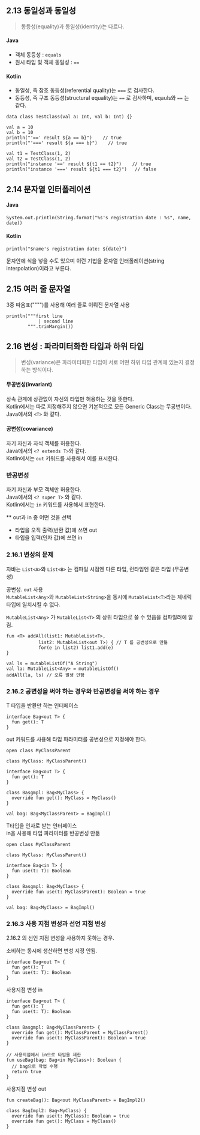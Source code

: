 ## 2.13 동일성과 동일성

>동등성(equality)과 동일성(identity)는 다르다.
#### Java
- 객체 동등성 : `equals`
- 원시 타입 및 객체 동일성 : `==`

#### Kotlin
- 동일성, 즉 참조 동등성(referential quality)는 `===` 로 검사한다.
- 동등성, 즉 구조 동등성(structural equality)는 `==` 로 검사하며, eqauls와 `==` 는 같다.

```
data class TestClass(val a: Int, val b: Int) {}

val a = 10
val b = 10
println("'==' result ${a == b}")    // true
println("'===' result ${a === b}")    // true

val t1 = TestClass(1, 2)
val t2 = TestClass(1, 2)
println("instance '==' result ${t1 == t2}")    // true
println("instance '===' result ${t1 === t2}")   // false
```

## 2.14 문자열 인터폴레이션
#### Java
```
System.out.println(String.format("%s's registration date : %s", name, date))
```

#### Kotlin
```
println("$name's registration date: ${date}")
```

문자안에 식을 넣을 수도 있으며 이런 기법을 문자열 인터폴레이션(string interpolation)이라고 부른다.

## 2.15 여러 줄 문자열

3중 따옴표("""")를 사용해 여러 줄로 이뤄진 문자열 사용

```
println("""first line
            | second line
        """.trimMargin())
```

## 2.16 변성 : 파라미터화한 타입과 하위 타입

>변성(variance)은 파라미터화한 타입이 서로 어떤 하위 타입 관계에 있는지 결정하는 방식이다.

#### 무공변성(invariant)

상속 관계에 상관없이 자신의 타입만 허용하는 것을 뜻한다.  
Kotlin에서는 따로 지정해주지 않으면 기본적으로 모든 Generic Class는 무공변이다.  
Java에서의 `<T>` 와 같다.

#### 공변성(covariance)

자기 자신과 자식 객체를 허용한다.  
Java에서의 `<? extends T>`와 같다.  
Kotlin에서는 `out` 키워드를 사용해서 이를 표시한다.

### 반공변성

자기 자신과 부모 객체만 허용한다.  
Java에서의 `<? super T>` 와 같다.  
Kotlin에서는 `in` 키워드를 사용해서 표현한다.

** out과 in 중 어떤 것을 선택
- 타입을 오직 출력(반환 값)에 쓰면 out
- 타입을 입력(인자 값)에 쓰면 in

### 2.16.1 변성의 문제

자바는 `List<A>`와 `List<B>` 는 컴파일 시점엔 다른 타입, 런타임엔 같은 타입 (무공변성)

공변성. `out` 사용  
`MutableList<Any>`와 `MutableList<String>`을 동시에 `MutableList<T>`라는 제네릭 타입에 일치시킬 수 없다.  
 
`MutableList<Any>` 가 `MutableList<T>` 의 상위 타입으로 쓸 수 있음을 컴파일러에 알림.

```
fun <T> addAll(list1: MutableList<T>, 
            list2: MutableList<out T>) { // T 를 공변성으로 만듦
            for(e in list2) list1.add(e)
}

val ls = mutableListOf("A String")
val la: MutableList<Any> = mutableListOf()
addAll(la, ls) // 오류 발생 안함
```

### 2.16.2 공변성을 써야 하는 경우와 반공변성을 써야 하는 경우

            
T 타입을 반환만 하는 인터페이스            
```
interface Bag<out T> {
  fun get(): T
}
```

out 키워드를 사용해 타입 파라미터를 공변성으로 지정해야 한다.
```
open class MyClassParent

class MyClass: MyClassParent()

interface Bag<out T> {
  fun get(): T
}

class Basgmpl: Bag<MyClass> {
  override fun get(): MyClass = MyClass()
}

val bag: Bag<MyClassParent> = BagImpl()
```

T타입을 인자로 받는 인터페이스  
in을 사용해 타입 파라미터를 반공변성 만듦
```
open class MyClassParent

class MyClass: MyClassParent()

interface Bag<in T> {
  fun use(t: T): Boolean
}

class Basgmpl: Bag<MyClass> {
  override fun use(t: MyClassParent): Boolean = true
}

val bag: Bag<MyClass> = BagImpl()
```

### 2.16.3 사용 지점 변성과 선언 지점 변성

2.16.2 의 선언 지점 변성을 사용하지 못하는 경우.

소비하는 동시에 생산하면 변성 지정 안됨.
```
interface Bag<out T> {
  fun get(): T
  fun use(t: T): Boolean
}
```

사용지점 변성 in
```
interface Bag<out T> {
  fun get(): T
  fun use(t: T): Boolean
}

class Basgmpl: Bag<MyClassParent> {
  override fun get(): MyClassParent = MyClassParent()
  override fun use(t: MyClassParent): Boolean = true
}

// 사용지점에서 in으로 타입을 제한
fun useBag(bag: Bag<in MyClass>): Boolean {
  // bag으로 작업 수행
  return true 
}
```

사용지점 변성 out
```
fun createBag(): Bag<out MyClassParent> = BagImpl2()

class BagImpl2: Bag<MyClass) {
  override fun use(t: MyClass): Boolean = true
  override fun get(): MyClass = MyClass()
}
```


